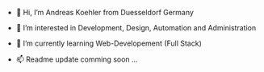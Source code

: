 - 👋 Hi, I’m Andreas Koehler from Duesseldorf Germany
- 👀 I’m interested in Development, Design, Automation and Administration
- 🌱 I’m currently learning Web-Developement (Full Stack)

- 📫 Readme update comming soon ...

<!---
Andreas-Koehler-Dev/Andreas-Koehler-Dev is a ✨ special ✨ repository because its `README.md` (this file) appears on your GitHub profile.
You can click the Preview link to take a look at your changes.
--->
